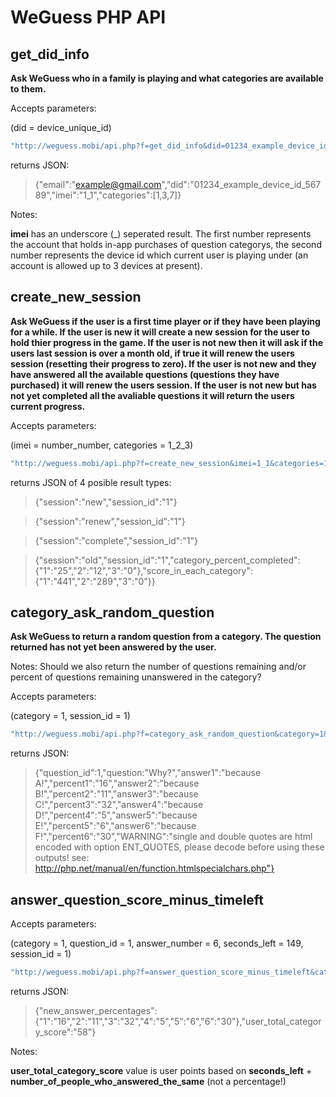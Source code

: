 WeGuess PHP API
===============


get_did_info
------------

**Ask WeGuess who in a family is playing and what categories are available to them.**


Accepts parameters:


(did = device_unique_id)


```javascript
"http://weguess.mobi/api.php?f=get_did_info&did=01234_example_device_id_56789"
```

returns JSON:

> {"email":"example@gmail.com","did":"01234_example_device_id_56789","imei":"1_1","categories":[1,3,7]}

Notes: 

**imei** has an underscore (_) seperated result. The first number represents the account that holds in-app purchases of question categorys, the second number represents the device id which current user is playing under (an account is allowed up to 3 devices at present).






create_new_session
------------------

**Ask WeGuess if the user is a first time player or if they have been playing for a while. If the user is new it will create a new session for the user to hold thier progress in the game. If the user is not new then it will ask if the users last session is over a month old, if true it will renew the users session (resetting their progress to zero). If the user is not new and they have answered all the available questions (questions they have purchased) it will renew the users session. If the user is not new but has not yet completed all the avaliable questions it will return the users current progress.**


Accepts parameters:


(imei = number_number, categories = 1_2_3)


```javascript
"http://weguess.mobi/api.php?f=create_new_session&imei=1_1&categories=1_2_3"
```

returns JSON of 4 posible result types:

> {"session":"new","session_id":"1"}

> {"session":"renew","session_id":"1"}

> {"session":"complete","session_id":"1"}

> {"session":"old","session_id":"1","category_percent_completed":{"1":"25","2":"12","3":"0"},"score_in_each_category":{"1":"441","2":"289","3":"0"}}





category_ask_random_question
----------------------------

**Ask WeGuess to return a random question from a category. The question returned has not yet been answered by the user.**

Notes: Should we also return the number of questions remaining and/or percent of questions remaining unanswered in the category?


Accepts parameters:


(category = 1, session_id = 1)


```javascript
"http://weguess.mobi/api.php?f=category_ask_random_question&category=1&session_id=1"
```

returns JSON:


> {"question_id":1,"question:"Why?","answer1":"because A!","percent1":"16","answer2":"because B!","percent2":"11","answer3":"because C!","percent3":"32","answer4":"because D!","percent4":"5","answer5":"because E!","percent5":"6","answer6":"because F!","percent6":"30","WARNING":"single and double quotes are html encoded with option ENT_QUOTES, please decode before using these outputs! see: http://php.net/manual/en/function.htmlspecialchars.php"}




answer_question_score_minus_timeleft
------------------------------------


Accepts parameters:

(category = 1, question_id = 1, answer_number = 6, seconds_left = 149, session_id = 1)


```javascript
"http://weguess.mobi/api.php?f=answer_question_score_minus_timeleft&category=1&question_id=1&answer_number=6&seconds_left=149&session_id=1"
```

returns JSON:

> {"new_answer_percentages":{"1":"16","2":"11","3":"32","4":"5","5":"6","6":"30"},"user_total_category_score":"58"}


Notes:

**user_total_category_score** value is user points based on **seconds_left** + **number_of_people_who_answered_the_same** (not a percentage!)
